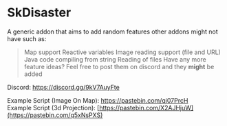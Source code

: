 ﻿# SkDisaster

A generic addon that aims to add random features other addons might not have such as:
> Map support 
> Reactive variables
> Image reading support (file and URL)
> Java code compiling from string
> Reading of files
> Have any more feature ideas? Feel free to post them on discord and they __might__ be added

Discord: https://discord.gg/9kV7AuyFte

Example Script (Image On Map): https://pastebin.com/qj07PrcH<br>
Example Script (3d Projection): [https://pastebin.com/X2AJHjuW](https://pastebin.com/q5xNsPXS)

